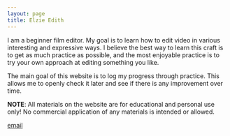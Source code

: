 ```yaml
---
layout: page
title: Elzie Edith
---
```


I am a beginner film editor. My goal is to learn how to edit video in various interesting and expressive ways. I believe the best way to learn this craft is to get as much practice as possible, and the most enjoyable practice is to try your own approach at editing something you like.

The main goal of this website is to log my progress through practice. This allows me to openly check it later and see if there is any improvement over time.

**NOTE**: All materials on the website are for educational and personal use only! No commercial application of any materials is intended or allowed.

<a href="mailto:l.z.edithor@gmail.com">email</a>